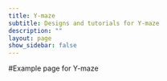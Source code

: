 ```yaml
---
title: Y-maze
subtitle: Designs and tutorials for Y-maze
description: ""
layout: page
show_sidebar: false
---
```


#Example page for Y-maze 

